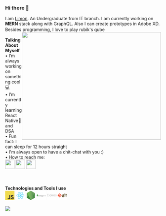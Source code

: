 
<!---
dom32/dom32 is a ✨ special ✨ repository because its `README.md` (this file) appears on your GitHub profile.
You can click the Preview link to take a look at your changes.
--->

### Hi there 👋
I am <a href="https://github.com/"> Limon</a>. An Undergraduate from IT branch. I am currently working on <b>MERN</b> stack along with GraphQL. Also I can create prototypes in Adobe XD. Besides programming, I love to play rubik's qube <img align="" height="16px" width="16px" src="https://user-images.githubusercontent.com/53502517/112760050-6fd7e700-9017-11eb-8e1b-0f6b4cf7f2b7.png"/>
</br>
<img align="right" height="350px" width="450px" src="https://user-images.githubusercontent.com/53502517/112759914-f3dd9f00-9016-11eb-85b9-e240291390de.gif"/>
</br>
<b>Talking About Myself</b></br>
•  I’m always working on something cool💻 </br>
•  I’m currently learning React Native📱 and DSA</br>
•  Fun fact: I can sleep for 12 hours straight</br>
•  I'm always open to have a chit-chat with you :) </br>
•  How to reach me: </br>
<a href="https://github.com/dom32"><img height="30px" width="30px" src="https://cdn.pixabay.com/photo/2017/08/05/11/24/logo-2582757__340.png"/></a>
<a href="https://www.linkedin.com/"><img height="30px" width="30px" src="https://cdn.pixabay.com/photo/2017/08/22/11/56/linked-in-2668700__340.png"/></a>
<a href="https://www.instagram.com/nurulalamlimon/"><img height="30px" width="30px" src="https://cdn.pixabay.com/photo/2016/08/09/17/52/instagram-1581266__340.jpg"/></a>
</br>
<br/>
</br>
<br/>
<b>Technologies and Tools I use</b></br>
<img height ="30px" width="30px" src="https://raw.githubusercontent.com/github/explore/80688e429a7d4ef2fca1e82350fe8e3517d3494d/topics/javascript/javascript.png"/>
<img height ="30px" width="30px" src="https://raw.githubusercontent.com/github/explore/80688e429a7d4ef2fca1e82350fe8e3517d3494d/topics/react/react.png"/>
<img height ="30px" width="30px" src="https://raw.githubusercontent.com/github/explore/80688e429a7d4ef2fca1e82350fe8e3517d3494d/topics/nodejs/nodejs.png"/>
<img height ="30px" width="30px" src="https://raw.githubusercontent.com/github/explore/80688e429a7d4ef2fca1e82350fe8e3517d3494d/topics/mongodb/mongodb.png"/>
<img height ="30px" width="30px" src="https://raw.githubusercontent.com/github/explore/80688e429a7d4ef2fca1e82350fe8e3517d3494d/topics/express/express.png"/>
<img height ="30px" width="30px" src="https://raw.githubusercontent.com/github/explore/80688e429a7d4ef2fca1e82350fe8e3517d3494d/topics/git/git.png"/>
</br>
</br>
<img src="https://github-readme-stats.vercel.app/api?username=dom32&&show_icons=true&title_color=ffffff&icon_color=bb2acf&text_color=daf7dc&bg_color=151515"/>
